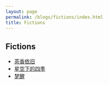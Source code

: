 ```yaml
---
layout: page
permalink: /blogs/fictions/index.html
title: Fictions
---
```


## Fictions

- [茶香依旧](https://Peiyuan-Wang.github.io/blogs/fictions/茶香依旧)
- [星空下的四季](https://Peiyuan-Wang.github.io/blogs/fictions/星空下的四季)
- [梦醒](https://Peiyuan-Wang.github.io/blogs/fictions/梦醒)